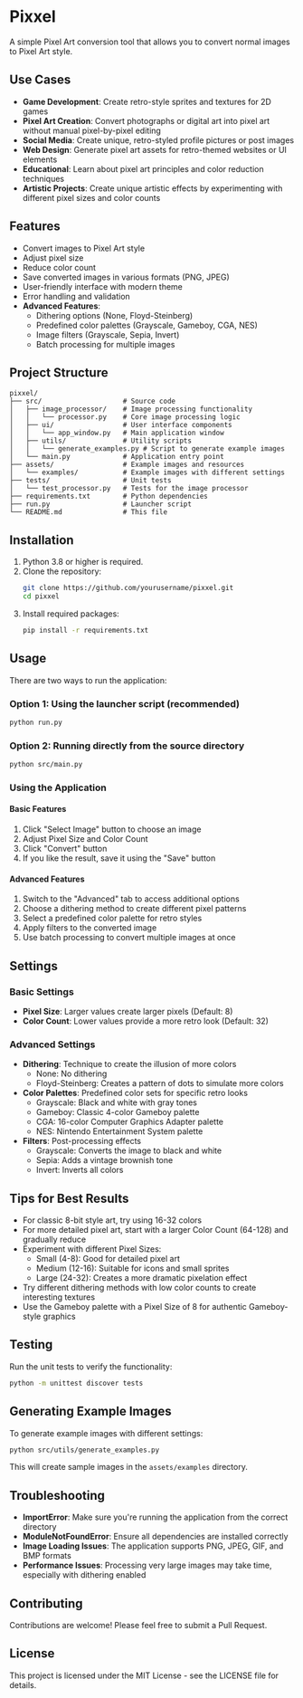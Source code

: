 # Pixxel

A simple Pixel Art conversion tool that allows you to convert normal images to Pixel Art style.

## Use Cases

- **Game Development**: Create retro-style sprites and textures for 2D games
- **Pixel Art Creation**: Convert photographs or digital art into pixel art without manual pixel-by-pixel editing
- **Social Media**: Create unique, retro-styled profile pictures or post images
- **Web Design**: Generate pixel art assets for retro-themed websites or UI elements
- **Educational**: Learn about pixel art principles and color reduction techniques
- **Artistic Projects**: Create unique artistic effects by experimenting with different pixel sizes and color counts

## Features

- Convert images to Pixel Art style
- Adjust pixel size
- Reduce color count
- Save converted images in various formats (PNG, JPEG)
- User-friendly interface with modern theme
- Error handling and validation
- **Advanced Features**:
  - Dithering options (None, Floyd-Steinberg)
  - Predefined color palettes (Grayscale, Gameboy, CGA, NES)
  - Image filters (Grayscale, Sepia, Invert)
  - Batch processing for multiple images

## Project Structure

```
pixxel/
├── src/                    # Source code
│   ├── image_processor/    # Image processing functionality
│   │   └── processor.py    # Core image processing logic
│   ├── ui/                 # User interface components
│   │   └── app_window.py   # Main application window
│   ├── utils/              # Utility scripts
│   │   └── generate_examples.py # Script to generate example images
│   └── main.py             # Application entry point
├── assets/                 # Example images and resources
│   └── examples/           # Example images with different settings
├── tests/                  # Unit tests
│   └── test_processor.py   # Tests for the image processor
├── requirements.txt        # Python dependencies
├── run.py                  # Launcher script
└── README.md               # This file
```

## Installation

1. Python 3.8 or higher is required.
2. Clone the repository:
   ```bash
   git clone https://github.com/yourusername/pixxel.git
   cd pixxel
   ```
3. Install required packages:
   ```bash
   pip install -r requirements.txt
   ```

## Usage

There are two ways to run the application:

### Option 1: Using the launcher script (recommended)

```bash
python run.py
```

### Option 2: Running directly from the source directory

```bash
python src/main.py
```

### Using the Application

#### Basic Features

1. Click "Select Image" button to choose an image
2. Adjust Pixel Size and Color Count
3. Click "Convert" button
4. If you like the result, save it using the "Save" button

#### Advanced Features

1. Switch to the "Advanced" tab to access additional options
2. Choose a dithering method to create different pixel patterns
3. Select a predefined color palette for retro styles
4. Apply filters to the converted image
5. Use batch processing to convert multiple images at once

## Settings

### Basic Settings

- **Pixel Size**: Larger values create larger pixels (Default: 8)
- **Color Count**: Lower values provide a more retro look (Default: 32)

### Advanced Settings

- **Dithering**: Technique to create the illusion of more colors
  - None: No dithering
  - Floyd-Steinberg: Creates a pattern of dots to simulate more colors
- **Color Palettes**: Predefined color sets for specific retro looks
  - Grayscale: Black and white with gray tones
  - Gameboy: Classic 4-color Gameboy palette
  - CGA: 16-color Computer Graphics Adapter palette
  - NES: Nintendo Entertainment System palette
- **Filters**: Post-processing effects
  - Grayscale: Converts the image to black and white
  - Sepia: Adds a vintage brownish tone
  - Invert: Inverts all colors

## Tips for Best Results

- For classic 8-bit style art, try using 16-32 colors
- For more detailed pixel art, start with a larger Color Count (64-128) and gradually reduce
- Experiment with different Pixel Sizes:
  - Small (4-8): Good for detailed pixel art
  - Medium (12-16): Suitable for icons and small sprites
  - Large (24-32): Creates a more dramatic pixelation effect
- Try different dithering methods with low color counts to create interesting textures
- Use the Gameboy palette with a Pixel Size of 8 for authentic Gameboy-style graphics

## Testing

Run the unit tests to verify the functionality:

```bash
python -m unittest discover tests
```

## Generating Example Images

To generate example images with different settings:

```bash
python src/utils/generate_examples.py
```

This will create sample images in the `assets/examples` directory.

## Troubleshooting

- **ImportError**: Make sure you're running the application from the correct directory
- **ModuleNotFoundError**: Ensure all dependencies are installed correctly
- **Image Loading Issues**: The application supports PNG, JPEG, GIF, and BMP formats
- **Performance Issues**: Processing very large images may take time, especially with dithering enabled

## Contributing

Contributions are welcome! Please feel free to submit a Pull Request.

## License

This project is licensed under the MIT License - see the LICENSE file for details.
